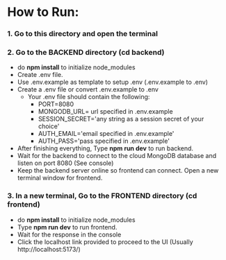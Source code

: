 # How to Run:

### 1. Go to this directory and open the terminal

### 2. Go to the BACKEND directory (cd backend)

- do <strong>npm install</strong> to initialize node_modules
- Create .env file.
- Use .env.example as template to setup .env (.env.example to .env)
- Create a .env file or convert .env.example to .env
  - Your .env file should contain the following:
    - PORT=8080
    - MONGODB_URL= url specified in .env.example
    - SESSION_SECRET='any string as a session secret of your choice'
    - AUTH_EMAIL='email specified in .env.example'
    - AUTH_PASS='pass specified in .env.example'
- After finishing everything, Type <strong>npm run dev</strong> to run backend.
- Wait for the backend to connect to the cloud MongoDB database and listen on port 8080 (See console)
- Keep the backend server online so frontend can connect. Open a new terminal window for frontend.

### 3. In a new terminal, Go to the FRONTEND directory (cd frontend)

- do <strong>npm install</strong> to initialize node_modules
- Type <strong>npm run dev</strong> to run frontend.
- Wait for the response in the console
- Click the localhost link provided to proceed to the UI (Usually http://localhost:5173/)
